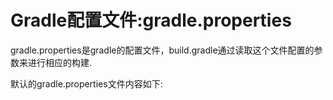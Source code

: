 # Gradle配置文件:gradle.properties

gradle.properties是gradle的配置文件，build.gradle通过读取这个文件配置的参数来进行相应的构建.

默认的gradle.properties文件内容如下:

